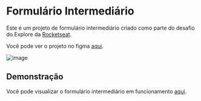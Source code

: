 # Formulário Intermediário

Este é um projeto de formulário intermediário criado como parte do desafio do Explore da <a href="app.rocketseat.com.br">Rocketseat</a>.

Você pode ver o projeto no figma <a href="[app.rocketseat.com.br](https://www.figma.com/proto/QSFA5dWdtHEtYl8u2eYSZh/Explorer-Stage-03-Projeto-01-(Copy)?page-id=0%3A1&node-id=1-28)">aqui</a>.

![image](https://github.com/weversonmelky/formulario-mentoria/assets/107736909/776b315f-578c-4c77-89ff-0825d107dc64)


## Demonstração

Você pode visualizar o formulário intermediário em funcionamento [aqui](https://weversonmelky.github.io/formulario-mentoria/).
